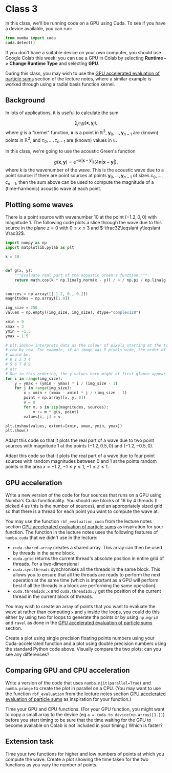 # Class 3

In this class, we'll be running code on a GPU using Cuda. To see if you have a device available, you can run:

```python
from numba import cuda
cuda.detect()
```

If you don't have a suitable device on your own computer, you should
use Google Colab this week: you can use a GPU in Colab by selecting **Runtime -> Change Runtime Type** and selecting **GPU**.

During this class, you may wish to use the [GPU accelerated evaluation of particle sums](https://tbetcke.github.io/hpc_lecture_notes/rbf_evaluation.html) section of the lecture notes, where a
similar example is worked through using a radial basis function kernel.

## Background
In lots of applications, it is useful to calculate the sum

$$\sum_jc_jg(\mathbf{x}, \mathbf{y}_j),$$
where $g$ is a "kernel" function, $\mathbf{x}$ is a point in $\mathbb{R}^3$,
$\mathbf{y}_0,...,\mathbf{y}_{n-1}$ are (known) points in $\mathbb{R}^3$, and
$c_0,...,c_{n-1}$ are (known) values in $\mathbb{C}$.

In this class, we're going to use the acoustic Green's function

$$g(\mathbf{x},\mathbf{y})=\mathrm{e}^{-\mathrm{i}k\left|\mathbf{x}-\mathbf{y}\right|}/\left(4\mathrm{\pi}\left|\mathbf{x}-\mathbf{y}\right|\right),$$
where $k$ is the wavenumber of the wave.
This is the acoustic wave due to a point source: if there are point sources at points $\mathbf{y}_0,...,\mathbf{y}_{n-1}$ of sizes
$c_0,...,c_{n-1}$, then the sum above can be used to compute the magnitude of a (time-harmonic) acoustic wave at each point.

## Plotting some waves
There is a point source with wavenumber 10 at the point $(-1.2, 0, 0)$ with magnitude 1.
The following code plots a slice through the wave due to this source in the plane $z=0$ with $0\leqslant x\leqslant 3$ and $-\frac32\leqslant y\leqslant \frac32$.

```python
import numpy as np
import matplotlib.pylab as plt

k = 10.


def g(x, y):
    """Evaluate real part of the acoustic Green's function."""
    return math.cos(k * np.linalg.norm(x - y)) / 4 / np.pi / np.linalg.norm(x - y)


sources = np.array([[-1.2, 0., 0.]])
magnitudes = np.array([1.0])

img_size = 250
values = np.empty((img_size, img_size), dtype="complex128")

xmin = 0
xmax = 3
ymin = -1.5
ymax = 1.5

# plt.imshow interprets data as the colour of pixels starting at the top left then 
# row by row. For example, if an image was 5 pixels wide, the order of the pixels
# would be:
# 0 1 2 3 4
# 5 6 7 8 9
# etc
# Due to this ordering, the y values here might at first glance appear to be backwards
for i in range(img_size):
    y = ymax + (ymin - ymax) * i / (img_size - 1)
    for j in range(img_size):
        x = xmin + (xmax - xmin) * j / (img_size - 1)
        point = np.array([x, y, 0])
        v = 0
        for m, s in zip(magnitudes, sources):
            v += m * g(s, point)
        values[i, j] = v     

plt.imshow(values, extent=[xmin, xmax, ymin, ymax])
plt.show()
```

Adapt this code so that it plots the real part of a wave due to two point sources with magnitude 1 at the points
$(-1.2, 0.5, 0)$ and $(-1.2, -0.5, 0)$.

Adapt this code so that it plots the real part of a wave due to four point sources with random magnitudes between 0 and 1
at the points random points in the area $x=-1.2$, $-1\leqslant y\leqslant1$, $-1\leqslant z\leqslant1$.

## GPU acceleration
Write a new version of the code for four sources that runs on a GPU using Numba's Cuda functionality.
You should use blocks of 16 by 4 threads (I picked 4 as this is the number of sources), and an appropriately sized grid so that
there is a thread for each point you want to compute the wave at.

You may use the function `rbf_evaluation_cuda` from the lecture notes section [GPU accelerated evaluation of particle sums](https://tbetcke.github.io/hpc_lecture_notes/rbf_evaluation.html)
as inspiration for your function. The function in the lecture notes uses the following features of `numba.cuda` that we didn't use in the lecture:

- `cuda.shared.array` creates a shared array. This array can then be used by threads in the same block.
- `cuda.grid` returns the current thread's absolute position in entire grid of threads. For a two-dimensional
- `cuda.syncthreads` synchronises all the threads in the same block. This allows you to ensure that all the threads are ready to perform the next operation at the same time
  (which is important as a GPU will perform best if all the threads in a block are performing the same operation).
- `cuda.threadIdx.x` and `cuda.threadIdx.y` get the position of the current thread in the current block of threads.

You may wish to create an array of points that you want to evaluate the wave at rather than computing `x` and `y` inside the loops, you could
do this either by using two for loops to generate the points or by using `np.mgrid` and `ravel` as done in the [GPU accelerated evaluation of particle sums](https://tbetcke.github.io/hpc_lecture_notes/rbf_evaluation.html) section.

Create a plot using single precision floating points numbers using your Cuda-accelerated function and a plot using double precision numbers using the standard Python code above.
Visually compare the two plots: can you see any differences?

## Comparing GPU and CPU acceleration
Write a version of the code that uses `numba.njit(parallel=True)` and `numba.prange` to create the plot in parallel on a CPU. (You may want to use the function `rbf_evaluation`
from the lecture notes section [GPU accelerated evaluation of particle sums](https://tbetcke.github.io/hpc_lecture_notes/rbf_evaluation.html) as inspiration for your function.)

Time your GPU and CPU functions. (For your GPU function, you might want to copy a small array to the device (eg `a = cuda.to_device(np.array([1.])`) before you start timing
to be sure that the time waiting for the GPU to become available on Colab is not included in your timing.) Which is faster?

## Extension task
Time your two functions for higher and low numbers of points at which you compute the wave. Create a plot showing the time taken for the two functions
as you vary the number of points.
